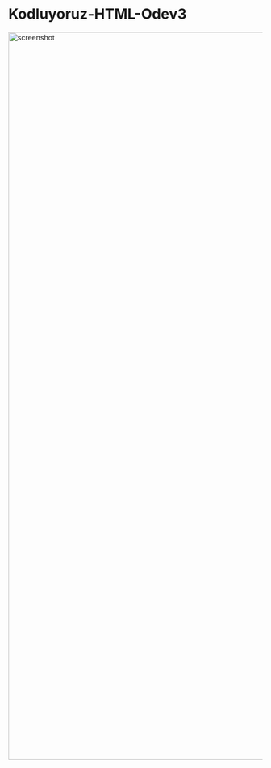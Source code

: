 # Kodluyoruz-HTML-Odev3

<img width="1440" alt="screenshot" src="https://github.com/misikogl/Kodluyoruz-HTML-Odev3/assets/89875821/b0a10674-5d18-43c5-b8dd-fe0dcda5e5bb">
